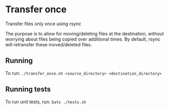 # Transfer once
Transfer files only once using rsync

The purpose is to allow for moving/deleting files at the destination, without worrying about files being copied over additional times. By default, rsync will retransfer these moved/deleted files.

## Running
To run:
`./transfer_once.sh <source_directory> <destination_directory>`

## Running tests
To run unit tests, run:
`bats ./tests.sh`
